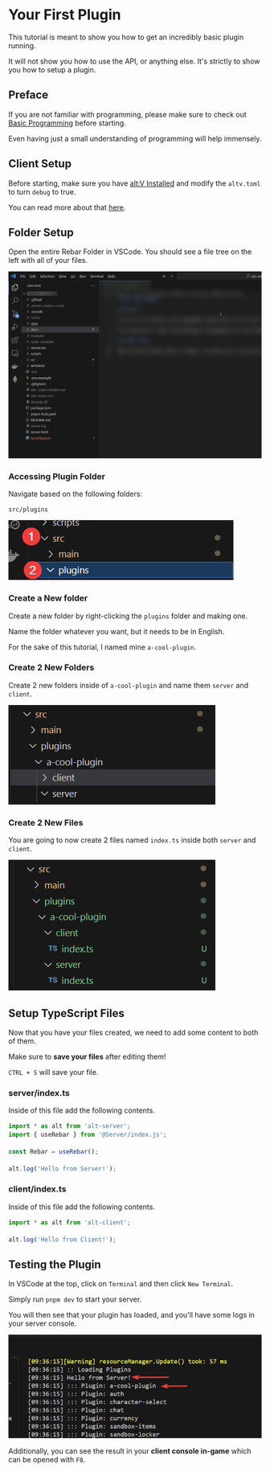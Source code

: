 # Your First Plugin

This tutorial is meant to show you how to get an incredibly basic plugin running.

It will not show you how to use the API, or anything else. It's strictly to show you how to setup a plugin.

## Preface

If you are not familiar with programming, please make sure to check out [Basic Programming](../../tutorials/rebar/chapter-07-programming.md) before starting.

Even having just a small understanding of programming will help immensely.

## Client Setup

Before starting, make sure you have [alt:V Installed](https://altv.mp) and modify the `altv.toml` to turn `debug` to true.

You can read more about that [here](https://docs.altv.mp/articles/configs/client.html).

## Folder Setup

Open the entire Rebar Folder in VSCode. You should see a file tree on the left with all of your files.

![](../../static/first-plugin/vscode.png)

### Accessing Plugin Folder

Navigate based on the following folders:

```
src/plugins
```

![](../../static/first-plugin/vscode_plugin_folder.png)

### Create a New folder

Create a new folder by right-clicking the `plugins` folder and making one.

Name the folder whatever you want, but it needs to be in English.

For the sake of this tutorial, I named mine `a-cool-plugin`.

### Create 2 New Folders

Create 2 new folders inside of `a-cool-plugin` and name them `server` and `client`.

![](../../static/first-plugin/vscode_cool_plugin.png)

### Create 2 New Files

You are going to now create 2 files named `index.ts` inside both `server` and `client`.

![](../../static/first-plugin/vscode_ts_files.png)

## Setup TypeScript Files

Now that you have your files created, we need to add some content to both of them.

Make sure to **save your files** after editing them!

`CTRL + S` will save your file.

### server/index.ts

Inside of this file add the following contents.

```ts src/plugins/your-plugin/server/index.ts
import * as alt from 'alt-server';
import { useRebar } from '@Server/index.js';

const Rebar = useRebar();

alt.log('Hello from Server!');
```

### client/index.ts

Inside of this file add the following contents.

```ts src/plugins/your-plugin/server/index.ts
import * as alt from 'alt-client';

alt.log('Hello from Client!');
```

## Testing the Plugin

In VSCode at the top, click on `Terminal` and then click `New Terminal`.

Simply run `pnpm dev` to start your server.

You will then see that your plugin has loaded, and you'll have some logs in your server console.

![](../../static/first-plugin/vscode_dev.png)

Additionally, you can see the result in your **client console in-game** which can be opened with `F8`.
